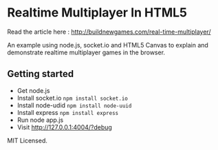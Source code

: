 Realtime Multiplayer In HTML5
=============================

Read the article here : 
http://buildnewgames.com/real-time-multiplayer/

An example using node.js, socket.io and HTML5 Canvas to explain and demonstrate realtime multiplayer games in the browser.

## Getting started

* Get node.js
* Install socket.io `npm install socket.io`
* Install node-udid `npm install node-uuid`
* Install express `npm install express`
* Run node app.js
* Visit http://127.0.0.1:4004/?debug


MIT Licensed.